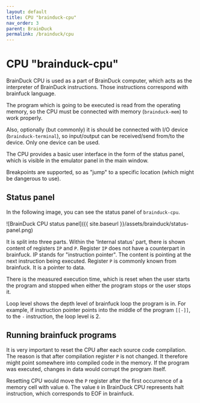 ```yaml
---
layout: default
title: CPU "brainduck-cpu"
nav_order: 3
parent: BrainDuck
permalink: /brainduck/cpu
---
```


# CPU "brainduck-cpu"

BrainDuck CPU is used as a part of BrainDuck computer, which acts as the interpreter of BrainDuck instructions. Those instructions correspond with brainfuck language.

The program which is going to be executed is read from the operating memory, so the CPU must be connected with memory (`brainduck-mem`) to work properly.

Also, optionally (but commonly) it is should be connected with I/O device (`brainduck-terminal`), so input/output can be received/send from/to the device. Only one device can be used.

The CPU provides a basic user interface in the form of the status panel, which is visible in the emulator panel in the main window.

Breakpoints are supported, so as "jump" to a specific location (which might be dangerous to use).

## Status panel

In the following image, you can see the status panel of `brainduck-cpu`.

![BrainDuck CPU status panel]({{ site.baseurl }}/assets/brainduck/status-panel.png)

It is split into three parts. Within the 'Internal status' part, there is shown content of registers `IP` and `P`. Register `IP` does not have a counterpart in brainfuck. IP stands for "instruction pointer". The content is pointing at the next instruction being executed. Register `P` is commonly known from brainfuck. It is a pointer to data.

There is the measured execution time, which is reset when the user starts the program and stopped when either the program stops or the user stops it.

Loop level shows the depth level of brainfuck loop the program is in. For example, if instruction pointer points into the middle of the program `[[-]]`, to the `-` instruction, the loop level is 2.

## Running brainfuck programs

It is very important to reset the CPU after each source code compilation. The reason is that after compilation register `P` is not changed. It therefore might point somewhere into compiled code in the memory. If the program was executed, changes in data would corrupt the program itself.

Resetting CPU would move the `P` register after the first occurrence of a memory cell with value `0`. The value `0` in BrainDuck CPU represents halt instruction, which corresponds to EOF in brainfuck.
